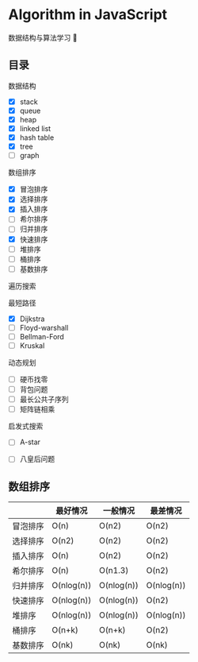 # Algorithm in JavaScript

数据结构与算法学习 🤔

## 目录

数据结构

- [x] stack
- [x] queue
- [x] heap
- [x] linked list
- [x] hash table
- [x] tree
- [ ] graph

数组排序

- [x] 冒泡排序
- [x] 选择排序
- [x] 插入排序
- [ ] 希尔排序
- [ ] 归并排序
- [x] 快速排序
- [ ] 堆排序
- [ ] 桶排序
- [ ] 基数排序

遍历搜索

最短路径
- [x] Dijkstra
- [ ] Floyd-warshall
- [ ] Bellman-Ford
- [ ] Kruskal

动态规划

- [ ] 硬币找零
- [ ] 背包问题
- [ ] 最长公共子序列
- [ ] 矩阵链相乘

启发式搜索

- [ ] A-star
- [ ] 八皇后问题


## 数组排序

|      | 最好情况       | 一般情况       | 最差情况       |
| ---- | ---------- | ---------- | ---------- |
| 冒泡排序 | O(n)       | O(n2)      | O(n2)      |
| 选择排序 | O(n2)      | O(n2)      | O(n2)      |
| 插入排序 | O(n)       | O(n2)      | O(n2)      |
| 希尔排序 | O(n)       | O(n1.3)    | O(n2)      |
| 归并排序 | O(nlog(n)) | O(nlog(n)) | O(nlog(n)) |
| 快速排序 | O(nlog(n)) | O(nlog(n)) | O(n2)      |
| 堆排序  | O(nlog(n)) | O(nlog(n)) | O(nlog(n)) |
| 桶排序  | O(n+k)     | O(n+k)     | O(n2)      |
| 基数排序 | O(nk)      | O(nk)      | O(nk)      |

